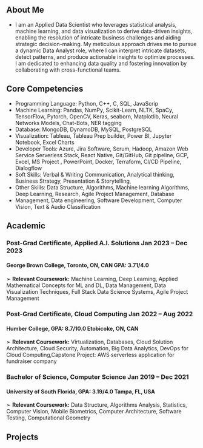 ## About Me
*  I am an Applied Data Scientist who leverages statistical analysis, machine learning, and data visualization to derive data-driven insights, enabling the resolution of intricate business challenges and aiding strategic decision-making. My meticulous approach drives me to pursue a dynamic Data Analyst role, where I can interpret intricate datasets, detect patterns, and produce actionable insights to optimize processes. I am dedicated to enhancing data quality and fostering innovation by collaborating with cross-functional teams.

## Core Competencies
*  Programming Language: Python, C++, C, SQL, JavaScrip
*  Machine Learning: Pandas, NumPy, Scikit-Learn, NLTK, SpaCy, TensorFlow, Pytorch, OpenCV, Keras, seaborn, Matplotlib, Neural Networks Models, Chat-Bots, NER tagging
*  Database: MongoDB, DynamoDB, MySQL, PostgreSQL
*  Visualization: Tableau, Tableau Prep builder, Power BI, Jupyter Notebook, Excel Charts
*  Developer Tools: Azure, Jira Software, Scrum, Hadoop, Amazon Web Service Serverless Stack, React Native, Git/GitHub, Git pipeline, GCP, Excel, MS Project , PowerPoint, Docker, Terraform, CI/CD Pipeline, Dialogflow
*  Soft Skills: Verbal & Writing Communication, Analytical thinking, Business Strategy, Presentation & Storytelling,
*  Other Skills: Data Structure, Algorithms, Machine learning Algorithms, Deep Learning, Research, Agile Project Management, Database
*  Management, Data engineering, Software Development, Computer Vision, Text & Audio Classification

## Academic
### Post-Grad Certificate, Applied A.I. Solutions                                                                                                                         Jan 2023 – Dec 2023
#### George Brown College, Toronto, ON, CAN                                                                                                                                     GPA: 3.71/4.0
#### 
➢  **Relevant Coursework:** Machine Learning, Deep Learning, Applied Mathematical Concepts for ML and DL, Data Management, 
Data Visualization Techniques, Full Stack Data Science Systems, Agile Project Management
### Post-Grad Certificate, Cloud Computing                                                                                                                                Jan 2022 – Aug 2022
#### Humber College, GPA: 8.7/10.0                                                                                                                                         Etobicoke, ON, CAN
➢  **Relevant Coursework:** Virtualization, Databases, Cloud Solution Architecture, Cloud Security, Automation, Big Data Analytics, 
DevOps for Cloud Computing,Capstone Project: AWS serverless application for fundraiser company
### Bachelor of Science, Computer Science                                                                                                                                 Jan 2019 – Dec 2021
#### University of South Florida, GPA: 3.19/4.0                                                                                                                                Tampa, FL, USA
➢  **Relevant Coursework:** Data Structure, Algorithms Analysis, Statistics, Computer Vision, Mobile Biometrics, 
Computer Architecture, Software Testing, Computational Geometry

## Projects
